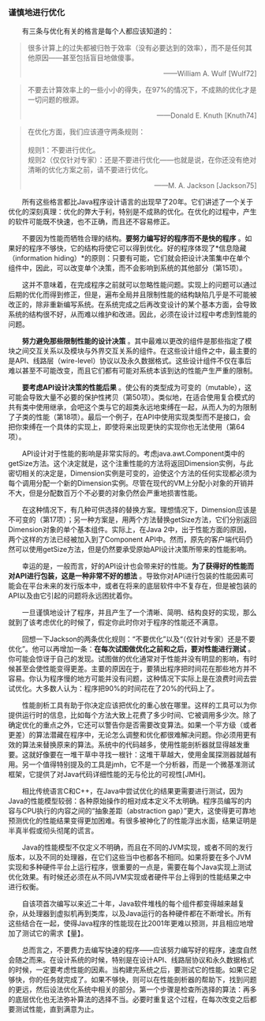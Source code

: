 ### 谨慎地进行优化

&emsp;&emsp;有三条与优化有关的格言是每个人都应该知道的：

> 很多计算上的过失都被归咎于效率（没有必要达到的效率），而不是任何其他原因——甚至包括盲目地做傻事。<p align="right">——William A. Wulf [Wulf72] </p>

> 不要去计算效率上的一些小小的得失，在97%的情况下，不成熟的优化才是一切问题的根源。<p align="right">——Donald E. Knuth [Knuth74] </p>

> 在优化方面，我们应该遵守两条规则：<br><br>规则1：不要进行优化。<br>规则2（仅仅针对专家）：还是不要进行优化——也就是说，在你还没有绝对清晰的优化方案之前，请不要进行优化。<p align="right">——M. A. Jackson [Jackson75]</p>

&emsp;&emsp;所有这些格言都比Java程序设计语言的出现早了20年。它们讲述了一个关于优化的深刻真理：优化的弊大于利，特别是不成熟的优化。在优化的过程中，产生的软件可能既不快速，也不正确，而且还不容易修正。

&emsp;&emsp;不要因为性能而牺牲合理的结构。**要努力编写好的程序而不是快的程序** 。如果好的程序不够快，它的结构将使它可以得到优化。好的程序体现了*信息隐藏（information hiding）*的原则：只要有可能，它们就会把设计决策集中在单个组件中，因此，可以改变单个决策，而不会影响到系统的其他部分（第15项）。

&emsp;&emsp;这并不意味着，在完成程序之前就可以忽略性能问题。实现上的问题可以通过后期的优化而得到修正，但是，遍布全局并且限制性能的结构缺陷几乎是不可能被改正的，除非重新编写系统。在系统完成之后再改变设计的某个基本方面，会导致系统的结构很不好，从而难以维护和改进。因此，必须在设计过程中考虑到性能的问题。

&emsp;&emsp;**努力避免那些限制性能的设计决策** 。其中最难以更改的组件是那些指定了模块之间交互关系以及模块与外界交互关系的组件。在这些设计组件之中，最主要的是API、线路层（wire-level）协议以及永久数据格式。这些设计组件不仅在事后难以甚至不可能改变，而且它们都有可能对系统本该到达的性能产生严重的限制。

&emsp;&emsp;**要考虑API设计决策的性能后果** 。使公有的类型成为可变的（mutable），这可能会导致大量不必要的保护性拷贝（第50项）。类似地，在适合使用复合模式的共有类中使用继承，会吧这个类与它的超类永远地束缚在一起，从而人为的为限制了子类的性能（第18项）。最后一个例子，在API中使用实现类型而不是接口，会把你束缚在一个具体的实现上，即使将来出现更快的实现你也无法使用（第64项）。

&emsp;&emsp;API设计对于性能的影响是非常实际的。考虑java.awt.Component类中的getSize方法。这个决定就是，这个注重性能的方法将返回Dimension实例，与此密切相关的决定是，Dimension实例是可变的，迫使这个方法的任何实现都必须为每个调用分配一个新的Dimension实例。尽管在现代的VM上分配小对象的开销并不大，但是分配数百万个不必要的对象仍然会严重地损害性能。

&emsp;&emsp;在这种情况下，有几种可供选择的替换方案。理想情况下，Dimension应该是不可变的（第17项）；另一种方案是，用两个方法替换getSize方法，它们分别返回Dimension对象的单个基本组件。实际上，在Java 2中，出于性能方面的原因，两个这样的方法已经被加入到了Component API中。然而，原先的客户端代码仍然可以使用getSize方法，但是仍然要承受原始API设计决策所带来的性能影响。

&emsp;&emsp;幸运的是，一般而言，好的API设计也会带来好的性能。**为了获得好的性能而对API进行包装，这是一种非常不好的想法** 。导致你对API进行包装的性能因素可能会在平台未来的发行版本中，或者在将来的底层软件中不复存在，但是被包装的API以及由它引起的问题将永远困扰着你。

&emsp;&emsp;一旦谨慎地设计了程序，并且产生了一个清晰、简明、结构良好的实现，那么就到了该考虑优化的时候了，假定你此时你对于程序的性能还不满意。

&emsp;&emsp;回想一下Jackson的两条优化规则：“不要优化”以及“（仅针对专家）还是不要优化”。他可以再增加一条：**在每次试图做优化之前和之后，要对性能进行测试** 。你可能会惊讶于自己的发现。试图做的优化通常对于性能并没有明显的影响，有时候甚至会使性能变得更差。主要的原因在于，要猜出程序把时间花在那些地方并不容易。你认为程序慢的地方可能并没有问题，这种情况下实际上是在浪费时间去尝试优化。大多数人认为：程序把90%的时间花在了20%的代码上了。

&emsp;&emsp;性能剖析工具有助于你决定应该把优化的重心放在哪里。这样的工具可以为你提供运行时的信息，比如每个方法大致上花费了多少时间、它被调用多少次。除了确定优化的重点之外，它还可以警告你是否需要改变算法。如果一个平方级（或者更差）的算法潜藏在程序中，无论怎么调整和优化都很难解决问题。你必须用更有效的算法来替换原来的算法。系统中的代码越多，使用性能剖析器就显得越发重要。这就好像要在一堆干草中寻找一根针：这堆干草越大，使用金属探测器就越有用。另一个值得特别提及的工具是jmh，它不是一个分析器，而是一个微基准测试框架，它提供了对Java代码详细性能的无与伦比的可视性\[JMH\]。

&emsp;&emsp;相比传统语言C和C++，在Java中尝试优化的结果更需要进行测试，因为Java的性能模型较弱：各种原始操作的相对成本定义不太明确。程序员编写的内容与CPU执行的内容之间的“抽象差距（abstraction gap）”更大，这使得更可靠地预测优化的性能结果变得更加困难。有很多被神化了的性能浮出水面，结果证明是半真半假或彻头彻尾的谎言。

&emsp;&emsp;Java的性能模型不仅定义不明确，而且在不同的JVM实现，或者不同的发行版本，以及不同的处理器，在它们这些当中也都各不相同。如果将要在多个JVM实现和多种硬件平台上运行程序，很重要的一点是，需要在每个Java实现上测试优化效果。有时候还必须在从不同JVM实现或者硬件平台上得到的性能结果之中进行权衡。

&emsp;&emsp;自该项首次编写以来近二十年，Java软件堆栈的每个组件都变得越来越复杂，从处理器到虚拟机再到类库，以及Java运行的各种硬件都在不断增长。所有这些结合在一起，使得Java程序的性能现在比2001年更难以预测，并且相应地增加了测试它的需求【量】。

&emsp;&emsp;总而言之，不要费力去编写快速的程序——应该努力编写好的程序，速度自然会随之而来。在设计系统的时候，特别是在设计API、线路层协议和永久数据格式的时候，一定要考虑性能的因素。当构建完系统之后，要测试它的性能。如果它足够快，你的任务就完成了。如果不够快，则可以在性能剖析器的帮助下，找到问题的更远，然后设法优化系统中相关的部分。第一个步骤是检查所选择的算法：再多的底层优化也无法弥补算法的选择不当。必要时重复这个过程，在每次改变之后都要测试性能，直到满意为止。